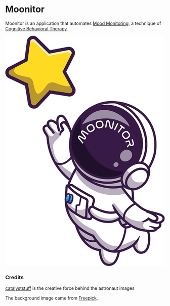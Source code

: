 # Moonitor

Moonitor is an application that automates [Mood Monitoring](https://cbtwestport.com/cbt-tools-activity-mood-monitoring-and-pleasant-event-scheduling/#:~:text=In%20CBT%2C%20you%20may%20be,different%20pleasant%20activity%20lists%20online.), a technique of [Cognitive Behavioral Therapy](https://www.apa.org/ptsd-guideline/patients-and-families/cognitive-behavioral).

![Monitoring your mood to the moon and back](assets/img/moonitor-star-splash.png)


### Credits
[catalyststuff](https://www.freepik.com/free-vector/astronaut-catching-star-cartoon-vector-icon-illustration-science-technology-icon-concept-isolated-premium-vector-flat-cartoon-style_16844015.htm#query=astronaut&position=24&from_view=search&track=sph) is the creative force behind the astronaut images

The background image came from [Freepick](https://www.freepik.com/free-vector/falling-stars-beautiful-night-background_5376553.htm#page=2&query=space&position=18&from_view=search&track=sph).